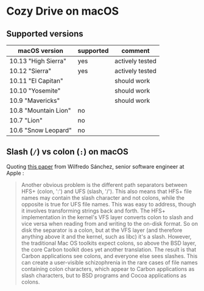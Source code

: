 # Cozy Drive on macOS

## Supported versions

| macOS version | supported | comment |
| --- | --- | --- |
| 10.13 "High Sierra" | yes | actively tested |
| 10.12 "Sierra" | yes | actively tested |
| 10.11 "El Capitan" | | should work |
| 10.10 "Yosemite" | | should work |
| 10.9 "Mavericks" | | should work |
| 10.8 "Mountain Lion" | no | |
| 10.7 "Lion" | no | |
| 10.6 "Snow Leopard" | no | |

## Slash (`/`) vs colon (`:`) on macOS

Quoting [this paper][SANCHEZ_USENIX_2000] from Wilfredo Sánchez, senior
software engineer at Apple :

> Another obvious problem is the different path separators between HFS+
> (colon, ':') and UFS (slash, '/'). This also means that HFS+ file names may
> contain the slash character and not colons, while the opposite is true for
> UFS file names. This was easy to address, though it involves transforming
> strings back and forth. The HFS+ implementation in the kernel's VFS layer
> converts colon to slash and vice versa when reading from and writing to the
> on-disk format. So on disk the separator is a colon, but at the VFS layer
> (and therefore anything above it and the kernel, such as libc) it's a slash.
> However, the traditional Mac OS toolkits expect colons, so above the BSD
> layer, the core Carbon toolkit does yet another translation. The result is
> that Carbon applications see colons, and everyone else sees slashes. This
> can create a user-visible schizophrenia in the rare cases of file names
> containing colon characters, which appear to Carbon applications as slash
> characters, but to BSD programs and Cocoa applications as colons.

[SANCHEZ_USENIX_2000]: http://www.wsanchez.net/papers/USENIX_2000/
